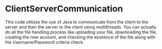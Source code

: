 # ClientServerCommunication
This code utilizes the use of Java to communicate from the client to the server and then the server to the client using multithreads.
You can actually do all the file handling process like uploading your file, downloading the file, creating the new account, and checking the existence of the file along with the Username/Password criteria check.
